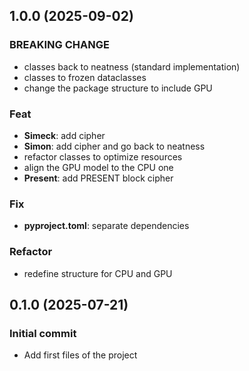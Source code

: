 ## 1.0.0 (2025-09-02)

### BREAKING CHANGE

- classes back to neatness (standard implementation)
- classes to frozen dataclasses
- change the package structure to include GPU

### Feat

- **Simeck**: add cipher
- **Simon**: add cipher and go back to neatness
- refactor classes to optimize resources
- align the GPU model to the CPU one
- **Present**: add PRESENT block cipher

### Fix

- **pyproject.toml**: separate dependencies

### Refactor

- redefine structure for CPU and GPU

## 0.1.0 (2025-07-21)

### Initial commit

- Add first files of the project
